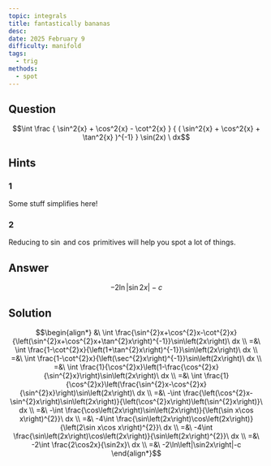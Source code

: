```yaml
---
topic: integrals
title: fantastically bananas
desc: 
date: 2025 February 9
difficulty: manifold
tags:
  - trig
methods:
  - spot
---
```



## Question
```math
\int
  \frac
    { \sin^2{x} + \cos^2{x} - \cot^2{x} }
    { ( \sin^2{x} + \cos^2{x} + \tan^2{x} )^{-1} }
  \sin(2x)
\ dx
```


## Hints

### 1
Some stuff simplifies here!

### 2
Reducing to $\sin$ and $\cos$ primitives will help you spot a lot of things.


## Answer
```math
-2\ln\left|\sin{2x}\right|-c
```


## Solution

```math
\begin{align*}
  &\ \int \frac{\sin^{2}x+\cos^{2}x-\cot^{2}x}{\left(\sin^{2}x+\cos^{2}x+\tan^{2}x\right)^{-1}}\sin\left(2x\right)\ dx
  \\ =&\ \int \frac{1-\cot^{2}x}{\left(1+\tan^{2}x\right)^{-1}}\sin\left(2x\right)\ dx
  \\ =&\ \int \frac{1-\cot^{2}x}{\left(\sec^{2}x\right)^{-1}}\sin\left(2x\right)\ dx
  \\ =&\ \int \frac{1}{\cos^{2}x}\left(1-\frac{\cos^{2}x}{\sin^{2}x}\right)\sin\left(2x\right)\ dx
  \\ =&\ \int \frac{1}{\cos^{2}x}\left(\frac{\sin^{2}x-\cos^{2}x}{\sin^{2}x}\right)\sin\left(2x\right)\ dx
  \\ =&\ -\int \frac{\left(\cos^{2}x-\sin^{2}x\right)\sin\left(2x\right)}{\left(\cos^{2}x\right)\left(\sin^{2}x\right)}\ dx
  \\ =&\ -\int \frac{\cos\left(2x\right)\sin\left(2x\right)}{\left(\sin x\cos x\right)^{2}}\ dx
  \\ =&\ -4\int \frac{\sin\left(2x\right)\cos\left(2x\right)}{\left(2\sin x\cos x\right)^{2}}\ dx
  \\ =&\ -4\int \frac{\sin\left(2x\right)\cos\left(2x\right)}{\sin\left(2x\right)^{2}}\ dx
  \\ =&\ -2\int \frac{2\cos2x}{\sin2x}\ dx
  \\ =&\ -2\ln\left|\sin2x\right|-c
\end{align*}
```
